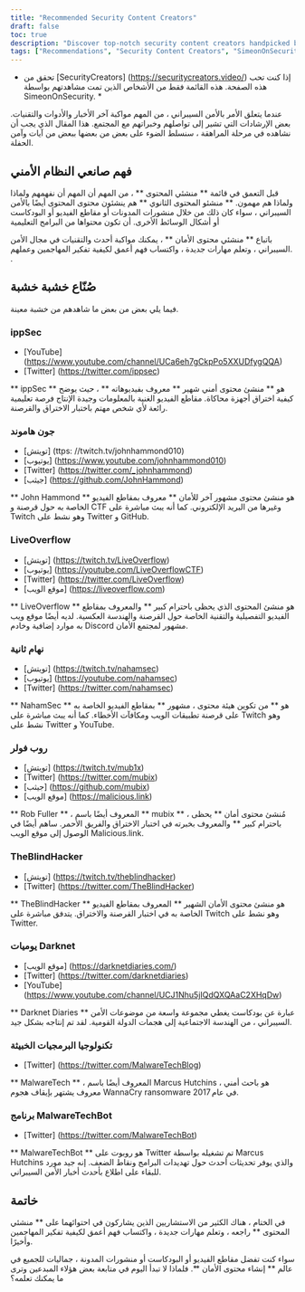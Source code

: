 ```yaml
---
title: "Recommended Security Content Creators"
draft: false
toc: true
description: "Discover top-notch security content creators handpicked by SimeonOnSecurity. From ippSec to John Hammond, LiveOverflow, NahamSec, Rob Fuller, and TheBlindHacker, these experts bring you the latest in the field through their various platforms including YouTube, Twitch, Twitter, GitHub, and websites. Stay up-to-date and deepen your knowledge with the best in the industry."
tags: ["Recommendations", "Security Content Creators", "SimeonOnSecurity", "ippSec", "John Hammond", "LiveOverflow", "NahamSec", "Rob Fuller", "TheBlindHacker", "YouTube", "Twitter", "Twitch", "GitHub", "Website"]
---
```


 * تحقق من [SecurityCreators] (https://securitycreators.video/) إذا كنت تحب هذه الصفحة. هذه القائمة فقط من الأشخاص الذين تمت مشاهدتهم بواسطة SimeonOnSecurity. *  عندما يتعلق الأمر بالأمن السيبراني ، من المهم مواكبة آخر الأخبار والأدوات والتقنيات. بعض الإرشادات التي تشير إلى تواصلهم وخبراتهم مع المجتمع. هذا المقال الذي يجب أن نشاهده في مرحلة المراهقة ، سنسلط الضوء على بعض من بعضها ببعض من آيات وآمن الحفلة.  ## فهم صانعي النظام الأمني  قبل التعمق في قائمة ** منشئي المحتوى ** ، من المهم أن المهم أن نفهمهم ولماذا ولماذا هم مهمون. ** منشئو المحتوى الثانوي ** هم ينشئون محتوى المحتوى أيضًا بالأمن السيبراني ، سواء كان ذلك من خلال منشورات المدونات أو مقاطع الفيديو أو البودكاست أو أشكال الوسائط الأخرى. أن تكون محتواها من البرامج التعليمية  باتباع ** منشئي محتوى الأمان ** ، يمكنك مواكبة أحدث والتقنيات في مجال الأمن السيبراني ، وتعلم مهارات جديدة ، واكتساب فهم أعمق لكيفية تفكير المهاجمين وعملهم. .  ## صُنّاع خشبة خشبة  فيما يلي بعض من بعض ما شاهدهم من خشبة معينة.  ### ippSec  - [YouTube] (https://www.youtube.com/channel/UCa6eh7gCkpPo5XXUDfygQQA) - [Twitter] (https://twitter.com/ippsec)  ** ippSec ** هو ** منشئ محتوى أمني شهير ** معروف بفيديوهاته ** ، حيث يوضح كيفية اختراق أجهزة محاكاة. مقاطع الفيديو الغنية بالمعلومات وجيدة الإنتاج فرصة تعليمية رائعة لأي شخص مهتم باختبار الاختراق والقرصنة.  ### جون هاموند  - [تويتش] (ttps: //twitch.tv/johnhammond010) - [يوتيوب] (https://www.youtube.com/johnhammond010) - [Twitter] (https://twitter.com/_johnhammond) - [جيثب] (https://github.com/JohnHammond)  ** John Hammond ** هو منشئ محتوى مشهور آخر للأمان ** معروف بمقاطع الفيديو الخاصة به حول قرصنة و CTF وغيرها من البريد الإلكتروني. كما أنه يبث مباشرة على Twitch وهو نشط على Twitter و GitHub.  ### LiveOverflow  - [تويتش] (https://twitch.tv/LiveOverflow) - [يوتيوب] (https://youtube.com/LiveOverflowCTF) - [Twitter] (https://twitter.com/LiveOverflow) - [موقع الويب] (https://liveoverflow.com)  ** LiveOverflow ** هو منشئ المحتوى الذي يحظى باحترام كبير ** والمعروف بمقاطع الفيديو التفصيلية والتقنية الخاصة حول القرصنة والهندسة العكسية. لديه أيضًا موقع ويب به موارد إضافية وخادم Discord مشهور لمجتمع الأمان.  ### نهام ثانية  - [تويتش] (https://twitch.tv/nahamsec) - [يوتيوب] (https://youtube.com/nahamsec) - [Twitter] (https://twitter.com/nahamsec)  ** NahamSec ** هو ** من تكوين هيئة محتوى ، مشهور ** بمقاطع الفيديو الخاصة به على قرصنة تطبيقات الويب ومكافآت الأخطاء. كما أنه يبث مباشرة على Twitch وهو نشط على Twitter و YouTube.  ### روب فولر  - [تويتش] (https://twitch.tv/mub1x) - [Twitter] (https://twitter.com/mubix) - [جيثب] (https://github.com/mubix) - [موقع الويب] (https://malicious.link)  ** Rob Fuller ** ، المعروف أيضًا باسم ** mubix ** ، مُنشئ محتوى أمان ** يحظى باحترام كبير ** والمعروف بخبرته في اختبار الاختراق والفريق الأحمر. ساهم أيضًا في الوصول إلى موقع الويب Malicious.link.  ### TheBlindHacker  - [تويتش] (https://twitch.tv/theblindhacker) - [Twitter] (https://twitter.com/TheBlindHacker)  ** TheBlindHacker ** هو منشئ محتوى الأمان الشهير ** المعروف بمقاطع الفيديو الخاصة به في اختبار القرصنة والاختراق. يتدفق مباشرة على Twitch وهو نشط على Twitter.  ### يوميات Darknet  - [موقع الويب] (https://darknetdiaries.com/) - [Twitter] (https://twitter.com/darknetdiaries) - [YouTube] (https://www.youtube.com/channel/UCJ1Nhu5jIQdQXQAaC2XHqDw)  ** Darknet Diaries ** عبارة عن بودكاست يغطي مجموعة واسعة من موضوعات الأمن السيبراني ، من الهندسة الاجتماعية إلى هجمات الدولة القومية. لقد تم إنتاجه بشكل جيد.  ### تكنولوجيا البرمجيات الخبيثة  - [Twitter] (https://twitter.com/MalwareTechBlog)  ** MalwareTech ** ، المعروف أيضًا باسم Marcus Hutchins ، هو باحث أمني معروف يشتهر بإيقاف هجوم WannaCry ransomware في عام 2017.  ### برنامج MalwareTechBot  - [Twitter] (https://twitter.com/MalwareTechBot)  ** MalwareTechBot ** هو روبوت على Twitter تم تشغيله بواسطة Marcus Hutchins والذي يوفر تحديثات أحدث حول تهديدات البرامج ونقاط الضعف. إنه جيد مورد للبقاء على اطلاع بأحدث أخبار الأمن السيبراني.  ## خاتمة  في الختام ، هناك الكثير من الاستشاريين الذين يشاركون في احتوائهما على ** منشئي المحتوى ** راجعه ، وتعلم مهارات جديدة ، واكتساب فهم أعمق لكيفية تفكير المهاجمين وأخيرًا.  سواء كنت تفضل مقاطع الفيديو أو البودكاست أو منشورات المدونة ، جماليات للجميع في عالم ** إنشاء محتوى الأمان **. فلماذا لا تبدأ اليوم في متابعة بعض هؤلاء المبدعين وترى ما يمكنك تعلمه؟    